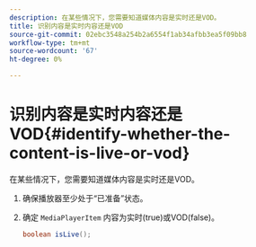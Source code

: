 ```yaml
---
description: 在某些情况下，您需要知道媒体内容是实时还是VOD。
title: 识别内容是实时内容还是VOD
source-git-commit: 02ebc3548a254b2a6554f1ab34afbb3ea5f09bb8
workflow-type: tm+mt
source-wordcount: '67'
ht-degree: 0%

---
```


# 识别内容是实时内容还是VOD{#identify-whether-the-content-is-live-or-vod}

在某些情况下，您需要知道媒体内容是实时还是VOD。

1. 确保播放器至少处于“已准备”状态。
1. 确定 `MediaPlayerItem` 内容为实时(true)或VOD(false)。

   ```java
   boolean isLive();
   ```

